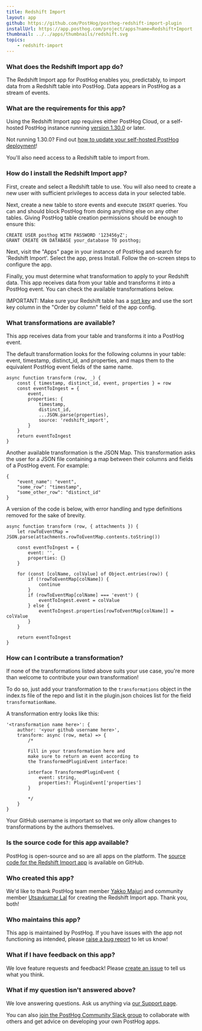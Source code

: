```yaml
---
title: Redshift Import
layout: app
github: https://github.com/PostHog/posthog-redshift-import-plugin
installUrl: https://app.posthog.com/project/apps?name=Redshift+Import
thumbnail: ../../apps/thumbnails/redshift.svg
topics:
    - redshift-import
---
```


### What does the Redshift Import app do?

The Redshift Import app for PostHog enables you, predictably, to import data from a Redshift table into PostHog. Data appears in PostHog as a stream of events.

### What are the requirements for this app?

Using the Redshift Import app requires either PostHog Cloud, or a self-hosted PostHog instance running [version 1.30.0](https://posthog.com/blog/the-posthog-array-1-30-0) or later.

Not running 1.30.0? Find out [how to update your self-hosted PostHog deployment](https://posthog.com/docs/self-host/configure/upgrading-posthog)!

You'll also need access to a Redshift table to import from.

### How do I install the Redshift Import app?

First, create and select a Redshift table to use. You will also need to create a new user with sufficient privileges to access data in your selected table.

Next, create a new table to store events and execute `INSERT` queries. You can and should block PostHog from doing anything else on any other tables. Giving PostHog table creation permissions should be enough to ensure this:

```
CREATE USER posthog WITH PASSWORD '123456yZ';
GRANT CREATE ON DATABASE your_database TO posthog;
```

Next, visit the "Apps" page in your instance of PostHog and search for 'Redshift Import'. Select the app, press Install. Follow the on-screen steps to configure the app.

Finally, you must determine what transformation to apply to your Redshift data. This app receives data from your table and transforms it into a PostHog event. You can check the available transformations below.

IMPORTANT: Make sure your Redshift table has a [sort key](https://docs.aws.amazon.com/redshift/latest/dg/t_Sorting_data.html) and use the sort key column in the "Order by column" field of the app config.

### What transformations are available?

This app receives data from your table and transforms it into a PostHog event.

The default transformation looks for the following columns in your table: event, timestamp, distinct_id, and properties, and maps them to the equivalent PostHog event fields of the same name.

```
async function transform (row, _) {
    const { timestamp, distinct_id, event, properties } = row
    const eventToIngest = {
        event,
        properties: {
            timestamp,
            distinct_id,
            ...JSON.parse(properties),
            source: 'redshift_import',
        }
    }
    return eventToIngest
}
```

Another available transformation is the JSON Map. This transformation asks the user for a JSON file containing a map between their columns and fields of a PostHog event. For example:

```
{
    "event_name": "event",
    "some_row": "timestamp",
    "some_other_row": "distinct_id"
}
```

A version of the code is below, with error handling and type definitions removed for the sake of brevity.

```
async function transform (row, { attachments }) {
    let rowToEventMap = JSON.parse(attachments.rowToEventMap.contents.toString())

    const eventToIngest = {
        event: '',
        properties: {}
    }

    for (const [colName, colValue] of Object.entries(row)) {
        if (!rowToEventMap[colName]) {
            continue
        }
        if (rowToEventMap[colName] === 'event') {
            eventToIngest.event = colValue
        } else {
            eventToIngest.properties[rowToEventMap[colName]] = colValue
        }
    }

    return eventToIngest
}
```

### How can I contribute a transformation?

If none of the transformations listed above suits your use case, you're more than welcome to contribute your own transformation!

To do so, just add your transformation to the `transformations` object in the index.ts file of the repo and list it in the plugin.json choices list for the field `transformationName`.

A transformation entry looks like this:

```
'<transformation name here>': {
    author: '<your github username here>',
    transform: async (row, meta) => {
        /*

        Fill in your transformation here and
        make sure to return an event according to
        the TransformedPluginEvent interface:

        interface TransformedPluginEvent {
            event: string,
            properties?: PluginEvent['properties']
        }

        */
    }
}
```

Your GitHub username is important so that we only allow changes to transformations by the authors themselves.

### Is the source code for this app available?

PostHog is open-source and so are all apps on the platform. The [source code for the Redshift Import app](https://github.com/PostHog/posthog-redshift-import-plugin) is available on GitHub.

### Who created this app?

We'd like to thank PostHog team member [Yakko Majuri](https://github.com/yakkomajuri) and community member [Utsavkumar Lal](https://github.com/utsavll0) for creating the Redshift Import app. Thank you, both!

### Who maintains this app?

This app is maintained by PostHog. If you have issues with the app not functioning as intended, please [raise a bug report](https://github.com/PostHog/posthog/issues/new?assignees=&labels=bug&template=bug_report.md) to let us know!

### What if I have feedback on this app?

We love feature requests and feedback! Please [create an issue](https://github.com/PostHog/posthog/issues/new?assignees=&labels=enhancement%2C+feature&template=feature_request.md) to tell us what you think.

### What if my question isn't answered above?

We love answering questions. Ask us anything via [our Support page](/questions).

You can also [join the PostHog Community Slack group](/slack) to collaborate with others and get advice on developing your own PostHog apps.
